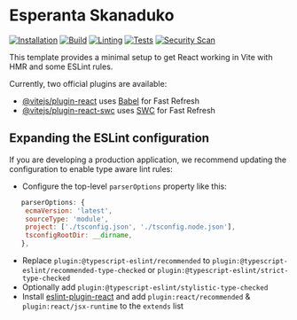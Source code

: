 # Esperanta Skanaduko
[![Installation](https://github.com/Esperanta-Skanaduko/esperantaskanaduko.com/actions/workflows/install.js.yml/badge.svg)](https://github.com/Esperanta-Skanaduko/esperantaskanaduko.com/actions/workflows/install.js.yml)
[![Build](https://github.com/Esperanta-Skanaduko/esperantaskanaduko.com/actions/workflows/build.js.yml/badge.svg)](https://github.com/Esperanta-Skanaduko/esperantaskanaduko.com/actions/workflows/build.js.yml)
[![Linting](https://github.com/Esperanta-Skanaduko/esperantaskanaduko.com/actions/workflows/lint.js.yml/badge.svg)](https://github.com/Esperanta-Skanaduko/esperantaskanaduko.com/actions/workflows/lint.js.yml)
[![Tests](https://github.com/Esperanta-Skanaduko/esperantaskanaduko.com/actions/workflows/tests.js.yml/badge.svg)](https://github.com/Esperanta-Skanaduko/esperantaskanaduko.com/actions/workflows/tests.js.yml)
[![Security Scan](https://github.com/Esperanta-Skanaduko/esperantaskanaduko.com/actions/workflows/securityScan.yml/badge.svg)](https://github.com/Esperanta-Skanaduko/esperantaskanaduko.com/actions/workflows/securityScan.yml)



This template provides a minimal setup to get React working in Vite with HMR and some ESLint rules.

Currently, two official plugins are available:

- [@vitejs/plugin-react](https://github.com/vitejs/vite-plugin-react/blob/main/packages/plugin-react/README.md) uses [Babel](https://babeljs.io/) for Fast Refresh
- [@vitejs/plugin-react-swc](https://github.com/vitejs/vite-plugin-react-swc) uses [SWC](https://swc.rs/) for Fast Refresh

## Expanding the ESLint configuration

If you are developing a production application, we recommend updating the configuration to enable type aware lint rules:

- Configure the top-level `parserOptions` property like this:

```js
   parserOptions: {
    ecmaVersion: 'latest',
    sourceType: 'module',
    project: ['./tsconfig.json', './tsconfig.node.json'],
    tsconfigRootDir: __dirname,
   },
```

- Replace `plugin:@typescript-eslint/recommended` to `plugin:@typescript-eslint/recommended-type-checked` or `plugin:@typescript-eslint/strict-type-checked`
- Optionally add `plugin:@typescript-eslint/stylistic-type-checked`
- Install [eslint-plugin-react](https://github.com/jsx-eslint/eslint-plugin-react) and add `plugin:react/recommended` & `plugin:react/jsx-runtime` to the `extends` list
